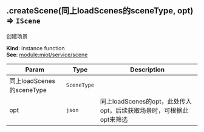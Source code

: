 <a name="module_miot/Device--module.exports..IDevice+createScene"></a>

## .createScene(同上loadScenes的sceneType, opt) ⇒ <code>IScene</code>
创建场景

**Kind**: instance function  
**See**: [module:miot/service/scene](module:miot/service/scene)  

| Param | Type | Description |
| --- | --- | --- |
| 同上loadScenes的sceneType | <code>SceneType</code> |  |
| opt | <code>json</code> | 同上loadScenes的opt，此处传入opt，后续获取场景时，可根据此opt来筛选 |

